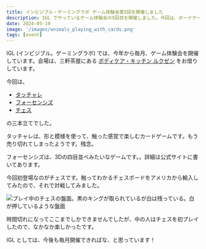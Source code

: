 ```yaml
---
title: インビジブル・ゲーミングラボ ゲーム体験会第5回を開催しました
description: IGL でやっているゲーム体験会の5回目を開催しました。今回は、ボードゲーム会でした。
date: 2024-05-19
image: '/images/animals_playing_with_cards.png'
tags: [event]
---
```


IGL (インビジブル。ゲーミングラボ) では、今年から毎月、ゲーム体験会を開催しています。会場は、三軒茶屋にある [ボディケア・キッチン ルクゼン](https://luxen.jp/) をお借りしています。

今回は、

- [タッチャレ](https://camp-fire.jp/projects/view/681357)
- [フォーセンシズ](https://sugorokuya.jp/p/four-senses)
- [チェス](https://www.chesshouse.com/collections/chess-for-blind-or-visually-impaired/products/wooden-chess-set-for-the-blind-3-75-inch-king)

の三本立てでした。

タッチャレは、形と模様を使って、触った感覚で楽しむカードゲームです。もう売り切れてしまったようです。残念。

フォーセンシズは、3Dの四目並べみたいなゲームです。。詳細は公式サイトに書いてあります。

今回初登場なのがチェスです。触ってわかるチェスボードをアメリカから輸入してみたので、それで対戦してみました。

![プレイ中のチェスの盤面。黒のキングが取られているが白は残っている。白が押しているような盤面]({{site.baseurl}}/images/chess_playing.jpg#wide)

時間切れになってここまでしかできませんでしたが、中の人はチェスを初プレイしたので、なかなか楽しかったです。

IGL としては、今後も毎月開催できればな、と思っています！
